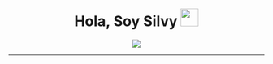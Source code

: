 <h1 align="center">Hola, Soy Silvy <img src="https://media.giphy.com/media/hvRJCLFzcasrR4ia7z/giphy.gif" width="35"></h1>
<p align="center">
  <a href="https://github.com/DenverCoder1/readme-typing-svg"><img src="https://readme-typing-svg.herokuapp.com?lines=Full+Stack+and+Web+Developer+Studenet;Always%20learning%20new%20things&center=true&width=500&height=50"></a>
</p>
<hr/>
